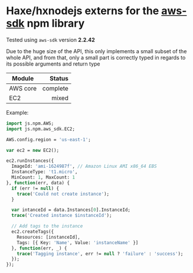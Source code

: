 # Haxe/hxnodejs externs for the [aws-sdk](https://www.npmjs.com/package/aws-sdk) npm library

Tested using `aws-sdk` version **2.2.42**

Due to the huge size of the API, this only implements a small subset of the whole API, and
from that, only a small part is correctly typed in regards to its possible arguments
and return type

| Module     | Status    |
| ---------- | ---------:|
| AWS core   | complete  |
| EC2        | mixed     |

Example:
```haxe
import js.npm.AWS;
import js.npm.aws_sdk.EC2;

AWS.config.region = 'us-east-1';

var ec2 = new EC2();

ec2.runInstances({ 
  ImageId: 'ami-1624987f', // Amazon Linux AMI x86_64 EBS
  InstanceType: 't1.micro',
  MinCount: 1, MaxCount: 1
}, function(err, data) {
  if (err != null) {
    trace('Could not create instance');
  }

  var intanceId = data.Instances[0].InstanceId;
  trace('Created instance $instanceId');

  // Add tags to the instance
  ec2.createTags({
    Resources: [instanceId],
    Tags: [{ Key: 'Name', Value: 'instanceName' }]
  }, function(err, _) {
    trace('Tagging instance', err != null ? 'failure' : 'success');
  });
});
```
